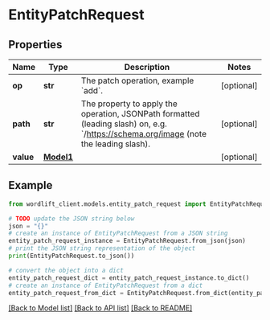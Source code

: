 # EntityPatchRequest


## Properties

Name | Type | Description | Notes
------------ | ------------- | ------------- | -------------
**op** | **str** | The patch operation, example &#x60;add&#x60;. | [optional] 
**path** | **str** | The property to apply the operation, JSONPath formatted (leading slash) on, e.g. &#x60;/https://schema.org/image (note the leading slash). | [optional] 
**value** | [**Model1**](Model1.md) |  | [optional] 

## Example

```python
from wordlift_client.models.entity_patch_request import EntityPatchRequest

# TODO update the JSON string below
json = "{}"
# create an instance of EntityPatchRequest from a JSON string
entity_patch_request_instance = EntityPatchRequest.from_json(json)
# print the JSON string representation of the object
print(EntityPatchRequest.to_json())

# convert the object into a dict
entity_patch_request_dict = entity_patch_request_instance.to_dict()
# create an instance of EntityPatchRequest from a dict
entity_patch_request_from_dict = EntityPatchRequest.from_dict(entity_patch_request_dict)
```
[[Back to Model list]](../README.md#documentation-for-models) [[Back to API list]](../README.md#documentation-for-api-endpoints) [[Back to README]](../README.md)


